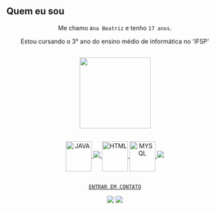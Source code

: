 ## Quem eu sou 

<div align="center">

Me chamo `Ana Beatriz` e tenho ``17 anos``.

Estou cursando o 3° ano do ensino médio de informática no 'IFSP'
<div>

##   
<div>
    <a href="https://github.com/aanabeatriz"><img align="center" height="165em" src="https://github-readme-stats.vercel.app/api?username=aanabeatriz&show_icons=true&theme=tokyonight&include_all_commits=true&count_private=true">
 <div>
     
##
<div>
    <img align="center" alt="JAVA" height="70" width="60" src="https://cdn.jsdelivr.net/gh/devicons/devicon/icons/java/java-original-wordmark.svg"/>
    <img src="https://cdn.jsdelivr.net/gh/devicons/devicon/icons/cplusplus/cplusplus-original.svg" />
    <img align="center" alt="HTML" height="70" width="60" src="https://cdn.jsdelivr.net/gh/devicons/devicon/icons/html5/html5-plain-wordmark.svg"/>
    <img align="center" alt="MYSQL" height="70" width="60" src="https://cdn.jsdelivr.net/gh/devicons/devicon/icons/mysql/mysql-original-wordmark.svg"/>
    <img src="https://cdn.jsdelivr.net/gh/devicons/devicon/icons/csharp/csharp-original.svg" />

<div>   
   
##
``ENTRAR EM CONTATO``
<div align="center"> 
    <a href = "mailto:4na.beatriz.lima@gmail.com"><img src="https://img.shields.io/badge/Gmail-D14836?style=for-the-badge&logo=gmail&logoColor=white"></a>
    <a href="https://www.linkedin.com/in/ana-beatriz-pires-7656a0266" target="_blank"><img src="https://img.shields.io/badge/LinkedIn-0077B5?style=for-the-badge&logo=linkedin&logoColor=white" target="_blank"></a> <br>
</div>
